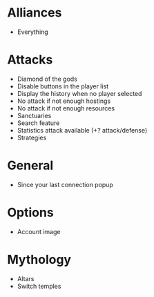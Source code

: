 # Alliances
* Everything

# Attacks
* Diamond of the gods
* Disable buttons in the player list
* Display the history when no player selected
* No attack if not enough hostings
* No attack if not enough resources
* Sanctuaries
* Search feature
* Statistics attack available (+? attack/defense)
* Strategies

# General
* Since your last connection popup

# Options
* Account image

# Mythology
* Altars
* Switch temples
